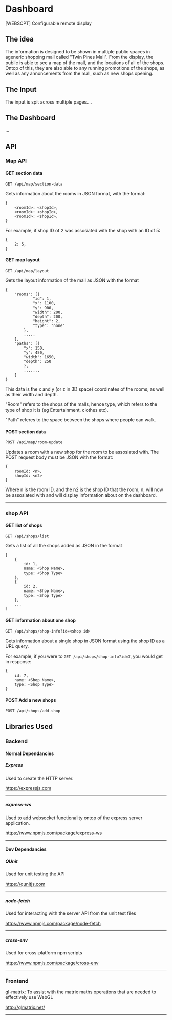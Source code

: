 # Dashboard
[WEBSCPT] Configurable remote display

## The idea

The information is designed to be shown in multiple public spaces in ageneric shopping mall called "Twin Pines Mall". From the display, the public is able to see a map of the mall, and the locations of all of the shops. Ontop of this, they are also able to any running promotions of the shops, as well as any annoncements from the mall, such as new shops opening.

## The Input

The input is spit across multiple pages....

## The Dashboard

...

## API

### Map API

#### GET section data

`GET /api/map/section-data`

Gets information about the rooms in JSON format, with the format:

```
{
    <roomId>: <shopId>,
    <roomId>: <shopId>,
    <roomId>: <shopId>,
}
```
For example, if shop ID of 2 was assosiated with the shop with an ID of 5:
```
{
    2: 5,
}
```

#### GET map layout

`GET /api/map/layout`

Gets the layout information of the mall as JSON with the format

```
{
    "rooms": [{
            "id": 1,
            "x": 1100,
            "y": 900,
            "width": 200,
            "depth": 200,
            "height": 2,
            "type": "none"
        },
        .....
    ],
    "paths": [{
        "x": 150,
        "y": 450,
        "width": 1650,
        "depth": 250
        },
        .......
    ]
}
```

This data is the x and y (or z in 3D space) coordinates of the rooms, as well as their width and depth. 

"Room" refers to the shops of the malls, hence type, which refers to the type of shop it is (eg Entertainment, clothes etc).

"Path" referes to the space between the shops where people can walk.

#### POST section data

`POST /api/map/room-update`

Updates a room with a new shop for the room to be assosiated with. The POST request body must be JSON with the format:

```
{
    roomId: <n>,
    shopId: <n2>
}
```
Where n is the room ID, and the n2 is the shop ID that the room, n, will now be assosiated with and will display information about on the dashboard.

___

### shop API

#### GET list of shops

`GET /api/shops/list`

Gets a list of all the shops added as JSON in the format

```
[
    {
        id: 1,
        name: <Shop Name>,
        type: <Shop Type>
    },
    {
        id: 2,
        name: <Shop Name>,
        type: <Shop Type>
    },
    ...
]
```

#### GET information about one shop

`GET /api/shops/shop-info?id=<shop id>`

Gets information about a single shop in JSON format using the shop ID as a URL query.

For example, if you were to `GET /api/shops/shop-info?id=7`, you would get in response:

```
{
    id: 7,
    name: <Shop Name>,
    type: <Shop Type>
}
```

#### POST Add a new shops

`POST /api/shops/add-shop`

## Libraries Used

### Backend

#### Normal Dependancies

##### Express

Used to create the HTTP server.

https://expressjs.com

___

##### express-ws
Used to add websocket functionality ontop of the express server application.

https://www.npmjs.com/package/express-ws

___

#### Dev Dependancies

##### QUnit

Used for unit testing the API

https://qunitjs.com

___

##### node-fetch

Used for interacting with the server API from the unit test files

https://www.npmjs.com/package/node-fetch

___

##### cross-env

Used for cross-platform npm scripts

https://www.npmjs.com/package/cross-env

___


### Frontend

gl-matrix: To assist with the matrix maths operations that are needed to effectively use WebGL

http://glmatrix.net/

___